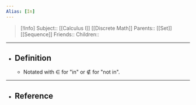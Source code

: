 ```yaml
---
Alias: [In]
---
```

> [!Info]
> Subject:: [[Calculus I]] [[Discrete Math]]
> Parents:: [[Set]] [[Sequence]]
> Friends:: 
> Children:: 
---
- ## Definition
	- Notated with $\in$ for "in" or $\notin$ for "not in".
---
- ## Reference